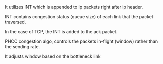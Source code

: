 
It utilizes INT which is appended to ip packets right after ip header.

INT contains congestion status (queue size) of each link that the packet traversed.

In the case of TCP, the INT is added to the ack packet.

PHCC congestion algo, controls the packets in-flight (window) rather than the sending rate.

It adjusts window based on the bottleneck link





